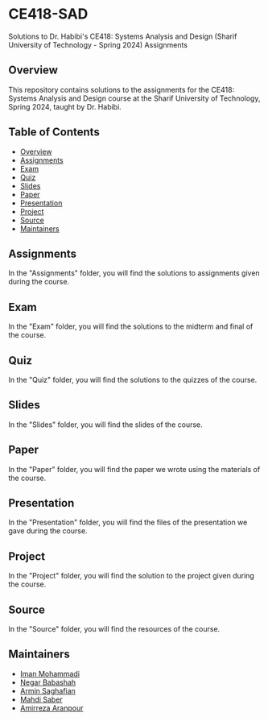 # CE418-SAD
Solutions to Dr. Habibi's CE418: Systems Analysis and Design (Sharif University of Technology - Spring 2024) Assignments

## Overview

This repository contains solutions to the assignments for the CE418: Systems Analysis and Design course at the Sharif University of Technology, Spring 2024, taught by Dr. Habibi.

## Table of Contents

- [Overview](#overview)
- [Assignments](#assignments)
- [Exam](#exam)
- [Quiz](#quiz)
- [Slides](#slides)
- [Paper](#paper)
- [Presentation](#presentation)
- [Project](#project)
- [Source](#source)
- [Maintainers](#maintainers)

## Assignments

In the "Assignments" folder, you will find the solutions to assignments given during the course.

## Exam

In the "Exam" folder, you will find the solutions to the midterm and final of the course.

## Quiz

In the "Quiz" folder, you will find the solutions to the quizzes of the course.

## Slides

In the "Slides" folder, you will find the slides of the course.

## Paper

In the "Paper" folder, you will find the paper we wrote using the materials of the course.

## Presentation

In the "Presentation" folder, you will find the files of the presentation we gave during the course.

## Project

In the "Project" folder, you will find the solution to the project given during the course.

## Source

In the "Source" folder, you will find the resources of the course.

## Maintainers

- [Iman Mohammadi](https://github.com/Imanm02)
- [Negar Babashah](https://github.com/Negarbsh)
- [Armin Saghafian](https://github.com/ArminS03)
- [Mahdi Saber](https://github.com/elshan22)
- [Amirreza Aranpour](https://github.com/AmirrezaAranpour)